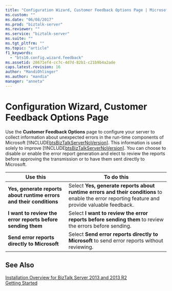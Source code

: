 ```yaml
---
title: "Configuration Wizard, Customer Feedback Options Page | Microsoft Docs"
ms.custom: ""
ms.date: "06/08/2017"
ms.prod: "biztalk-server"
ms.reviewer: ""
ms.service: "biztalk-server"
ms.suite: ""
ms.tgt_pltfrm: ""
ms.topic: "article"
f1_keywords: 
  - "bts10.config.wizard.feedback"
ms.assetid: 28671ef4-cc7c-4d7d-82b1-c21b9b4a2ade
caps.latest.revision: 16
author: "MandiOhlinger"
ms.author: "mandia"
manager: "anneta"
---
```

# Configuration Wizard, Customer Feedback Options Page
Use the **Customer Feedback Options** page to configure your server to collect information about unexpected errors in the run-time components of Microsoft [!INCLUDE[btsBizTalkServerNoVersion](../includes/btsbiztalkservernoversion-md.md)]. This information is used solely to improve [!INCLUDE[btsBizTalkServerNoVersion](../includes/btsbiztalkservernoversion-md.md)]. You can choose to disable or enable the error report generation and elect to review the reports before approving the transmission or to have them sent directly to Microsoft.  
  
|Use this|To do this|  
|--------------|----------------|  
|**Yes, generate reports about runtime errors and their conditions**|Select **Yes, generate reports about runtime errors and their conditions** to enable the error reporting feature and provide valuable feedback.|  
|**I want to review the error reports before sending them**|Select **I want to review the error reports before sending them** to review the errors before sending.|  
|**Send error reports directly to Microsoft**|Select **Send error reports directly to Microsoft** to send error reports without reviewing.|  
  
## See Also  
 [Installation Overview for BizTalk Server 2013 and 2013 R2](../Topic/Installation%20Overview%20for%20BizTalk%20Server%202013%20and%202013%20R2.md)   
 [Getting Started](../core/getting-started-with-biztalk-server.md)